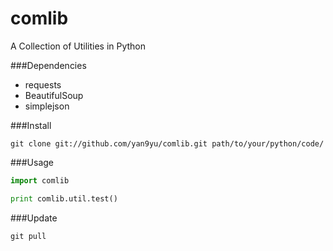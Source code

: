 comlib
======

A Collection of Utilities in Python


###Dependencies
- requests
- BeautifulSoup
- simplejson


###Install
``` shell
git clone git://github.com/yan9yu/comlib.git path/to/your/python/code/
```

###Usage
``` python
import comlib

print comlib.util.test()

```

###Update
``` shell
git pull
```


